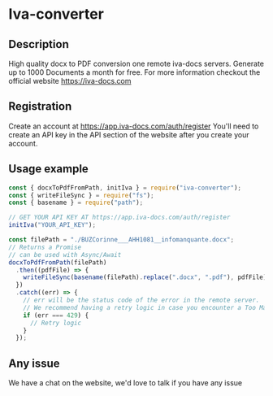 # Iva-converter

## Description

High quality docx to PDF conversion one remote iva-docs servers. Generate up to 1000 Documents a month for free.
For more information checkout the official website
https://iva-docs.com

## Registration

Create an account at https://app.iva-docs.com/auth/register
You'll need to create an API key in the API section of the website after you create your account.

## Usage example

```javascript
const { docxToPdfFromPath, initIva } = require("iva-converter");
const { writeFileSync } = require("fs");
const { basename } = require("path");

// GET YOUR API KEY AT https://app.iva-docs.com/auth/register
initIva("YOUR_API_KEY");

const filePath = "./BUZCorinne___AHH1081__infomanquante.docx";
// Returns a Promise
// can be used with Async/Await
docxToPdfFromPath(filePath)
  .then((pdfFile) => {
    writeFileSync(basename(filePath).replace(".docx", ".pdf"), pdfFile);
  })
  .catch((err) => {
    // err will be the status code of the error in the remote server.
    // We recommend having a retry logic in case you encounter a Too Many Requests (429) error code
    if (err === 429) {
      // Retry logic
    }
  });
```

## Any issue

We have a chat on the website, we'd love to talk if you have any issue
